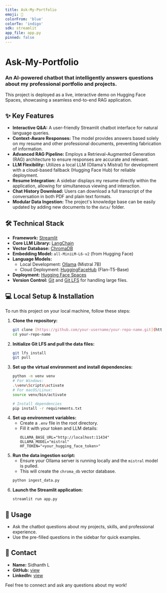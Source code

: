 ```yaml
---
title: Ask-My-Portfolio
emoji: 💬
colorFrom: 'blue'
colorTo: 'indigo'
sdk: streamlit
app_file: app.py
pinned: false
---
```


# Ask-My-Portfolio

### An AI-powered chatbot that intelligently answers questions about my professional portfolio and projects.

This project is deployed as a live, interactive demo on Hugging Face Spaces, showcasing a seamless end-to-end RAG application.

## ✨ Key Features

* **Interactive Q&A:** A user-friendly Streamlit chatbot interface for natural language queries.
* **Context-Aware Responses:** The model provides answers based solely on my resume and other professional documents, preventing fabrication of information.
* **Advanced RAG Pipeline:** Employs a Retrieval-Augmented Generation (RAG) architecture to ensure responses are accurate and relevant.
* **LLM Flexibility:** Utilizes a local LLM (Ollama's Mistral) for development with a cloud-based fallback (Hugging Face Hub) for reliable deployment.
* **Resume Integration:** A sidebar displays my resume directly within the application, allowing for simultaneous viewing and interaction.
* **Chat History Download:** Users can download a full transcript of the conversation in both PDF and plain text formats.
* **Modular Data Ingestion:** The project's knowledge base can be easily updated by adding new documents to the `data/` folder.

## 🛠️ Technical Stack

* **Framework:** [Streamlit](https://streamlit.io/)
* **Core LLM Library:** [LangChain](https://www.langchain.com/)
* **Vector Database:** [ChromaDB](https://www.trychroma.com/)
* **Embedding Model:** `all-MiniLM-L6-v2` (from Hugging Face)
* **Language Models:**
    * Local Development: [Ollama](https://ollama.ai/) (Mistral 7B)
    * Cloud Deployment: [HuggingFaceHub](https://huggingface.co/docs/hub/spaces-sdks-integrations) (Flan-T5-Base)
* **Deployment:** [Hugging Face Spaces](https://huggingface.co/spaces)
* **Version Control:** [Git](https://git-scm.com/) and [Git LFS](https://git-lfs.github.com/) for handling large files.

## 💻 Local Setup & Installation

To run this project on your local machine, follow these steps:

1.  **Clone the repository:**
    ```bash
    git clone [https://github.com/your-username/your-repo-name.git](https://github.com/your-username/your-repo-name.git)
    cd your-repo-name
    ```
2.  **Initialize Git LFS and pull the data files:**
    ```bash
    git lfs install
    git pull
    ```
3.  **Set up the virtual environment and install dependencies:**
    ```bash
    python -m venv venv
    # For Windows:
    .\venv\Scripts\activate
    # For macOS/Linux:
    source venv/bin/activate

    # Install dependencies
    pip install -r requirements.txt
    ```
4.  **Set up environment variables:**
    * Create a `.env` file in the root directory.
    * Fill it with your token and LLM details:
        ```
        OLLAMA_BASE_URL="http://localhost:11434"
        OLLAMA_MODEL="mistral"
        HF_TOKEN="<your_hugging_face_token>"
        ```
5.  **Run the data ingestion script:**
    * Ensure your Ollama server is running locally and the `mistral` model is pulled.
    * This will create the `chroma_db` vector database.
    ```bash
    python ingest_data.py
    ```
6.  **Launch the Streamlit application:**
    ```bash
    streamlit run app.py
    ```

## 📄 Usage

* Ask the chatbot questions about my projects, skills, and professional experience.
* Use the pre-filled questions in the sidebar for quick examples.

## 🤝 Contact

* **Name:** Sidhanth L
* **GitHub:** [view](https://github.com/sidhanth01)
* **LinkedIn:** [view](https://www.linkedin.com/in/sidhanth-l-60667b311/?utm_source=share&utm_campaign=share_via&utm_content=profile&utm_medium=android_app)

Feel free to connect and ask any questions about my work!